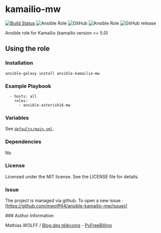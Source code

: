 kamailio-mw
=============

[![Build Status](https://travis-ci.org/mwolff44/ansible-kamailio-mw.png)](https://travis-ci.org/mwolff44/ansible-kamailio-mw)
![Ansible Role](https://img.shields.io/ansible/role/:roleId.svg)
![GitHub](https://img.shields.io/github/license/mashape/apistatus.svg)
![Ansible Role](https://img.shields.io/ansible/role/d/:roleId.svg)
![GitHub release](https://img.shields.io/github/release/qubyte/rubidium.svg)

Ansible role for Kamailio (kamailio version >= 5.0)


## Using the role
### Installation
```
ansible-galaxy install ansible-kamailio-mw
```

### Example Playbook
```
  - hosts: all
    roles:
      - ansible-asterisk16-mw
```

### Variables

See [`defaults/main.yml`](defaults/main.yml).


### Dependencies

No


### License

Licensed under the MIT license. See the LICENSE file for details.


### Issue

The project is managed via github. To open a new issue : [https://github.com/mwolff44/ansible-kamailio-mw/issues]


### Author Information

Mathias WOLFF / [Blog des télécoms](http://www.blog-des-telecoms.com) - [PyFreeBilling](https://www.pyfreebilling.com)
